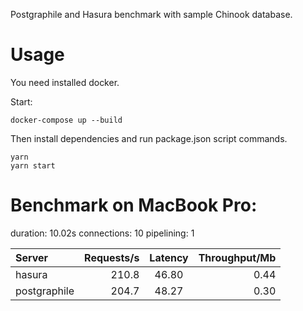 Postgraphile and Hasura benchmark with sample Chinook database.

# Usage

You need installed docker. 

Start:

```
docker-compose up --build
```
 
Then install dependencies and run package.json script commands.

```
yarn
yarn start
```

# Benchmark on MacBook Pro:

duration: 10.02s
connections: 10
pipelining: 1

| Server       | Requests/s | Latency | Throughput/Mb |
| :--          | --:        | :-:     | --:           |
| hasura       | 210.8      | 46.80   | 0.44          |
| postgraphile | 204.7      | 48.27   | 0.30          |
